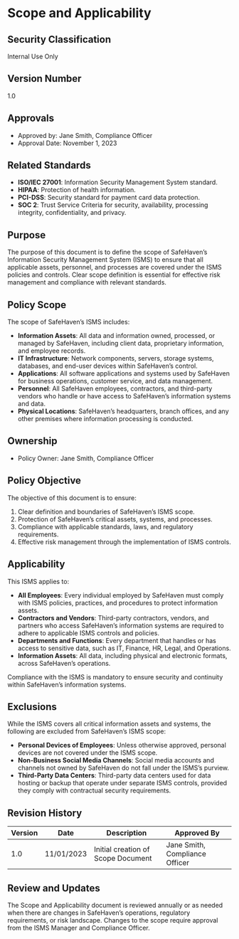 # Scope and Applicability

## Security Classification
Internal Use Only

## Version Number
1.0

## Approvals
- Approved by: Jane Smith, Compliance Officer
- Approval Date: November 1, 2023

## Related Standards
- **ISO/IEC 27001**: Information Security Management System standard.
- **HIPAA**: Protection of health information.
- **PCI-DSS**: Security standard for payment card data protection.
- **SOC 2**: Trust Service Criteria for security, availability, processing integrity, confidentiality, and privacy.

## Purpose
The purpose of this document is to define the scope of SafeHaven’s Information Security Management System (ISMS) to ensure that all applicable assets, personnel, and processes are covered under the ISMS policies and controls. Clear scope definition is essential for effective risk management and compliance with relevant standards.

## Policy Scope
The scope of SafeHaven’s ISMS includes:
- **Information Assets**: All data and information owned, processed, or managed by SafeHaven, including client data, proprietary information, and employee records.
- **IT Infrastructure**: Network components, servers, storage systems, databases, and end-user devices within SafeHaven’s control.
- **Applications**: All software applications and systems used by SafeHaven for business operations, customer service, and data management.
- **Personnel**: All SafeHaven employees, contractors, and third-party vendors who handle or have access to SafeHaven’s information systems and data.
- **Physical Locations**: SafeHaven’s headquarters, branch offices, and any other premises where information processing is conducted.

## Ownership
- Policy Owner: Jane Smith, Compliance Officer

## Policy Objective
The objective of this document is to ensure:
1. Clear definition and boundaries of SafeHaven’s ISMS scope.
2. Protection of SafeHaven’s critical assets, systems, and processes.
3. Compliance with applicable standards, laws, and regulatory requirements.
4. Effective risk management through the implementation of ISMS controls.

## Applicability
This ISMS applies to:
- **All Employees**: Every individual employed by SafeHaven must comply with ISMS policies, practices, and procedures to protect information assets.
- **Contractors and Vendors**: Third-party contractors, vendors, and partners who access SafeHaven’s information systems are required to adhere to applicable ISMS controls and policies.
- **Departments and Functions**: Every department that handles or has access to sensitive data, such as IT, Finance, HR, Legal, and Operations.
- **Information Assets**: All data, including physical and electronic formats, across SafeHaven’s operations.

Compliance with the ISMS is mandatory to ensure security and continuity within SafeHaven’s information systems.

## Exclusions
While the ISMS covers all critical information assets and systems, the following are excluded from SafeHaven’s ISMS scope:
- **Personal Devices of Employees**: Unless otherwise approved, personal devices are not covered under the ISMS scope.
- **Non-Business Social Media Channels**: Social media accounts and channels not owned by SafeHaven do not fall under the ISMS’s purview.
- **Third-Party Data Centers**: Third-party data centers used for data hosting or backup that operate under separate ISMS controls, provided they comply with contractual security requirements.

## Revision History
| Version | Date       | Description                          | Approved By              |
|---------|------------|--------------------------------------|--------------------------|
| 1.0     | 11/01/2023 | Initial creation of Scope Document  | Jane Smith, Compliance Officer |

## Review and Updates
The Scope and Applicability document is reviewed annually or as needed when there are changes in SafeHaven’s operations, regulatory requirements, or risk landscape. Changes to the scope require approval from the ISMS Manager and Compliance Officer.
